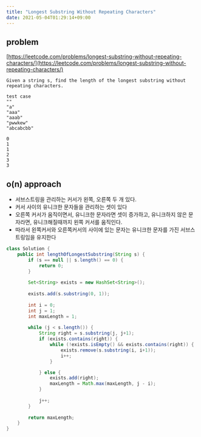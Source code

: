 ```yaml
---
title: "Longest Substring Without Repeating Characters"
date: 2021-05-04T01:29:14+09:00
---
```


## problem
[https://leetcode.com/problems/longest-substring-without-repeating-characters/](https://leetcode.com/problems/longest-substring-without-repeating-characters/)
```
Given a string s, find the length of the longest substring without repeating characters.

test case
""
"a"
"aaa"
"aaab"
"pwwkew"
"abcabcbb"

0
1
1
2
3
3
```

## o(n) approach
- 서브스트링을 관리하는 커서가 왼쪽, 오른쪽 두 개 있다.
- 커서 사이의 유니크한 문자들을 관리하는 셋이 있다
- 오른쪽 커서가 움직이면서, 유니크한 문자라면 셋이 증가하고, 유니크하지 않은 문자라면, 유니크해질때까지 왼쪽 커서를 움직인다.
- 따라서 왼쪽커서와 오른쪽커서의 사이에 있는 문자는 유니크한 문자를 가진 서브스트링임을 유지한다

```java
class Solution {
    public int lengthOfLongestSubstring(String s) {
        if (s == null || s.length() == 0) {
            return 0;
        }
        
        Set<String> exists = new HashSet<String>();
        
        exists.add(s.substring(0, 1));
        
        int i = 0;
        int j = 1;
        int maxLength = 1;
        
        while (j < s.length()) {
            String right = s.substring(j, j+1);
            if (exists.contains(right)) {
                while (!exists.isEmpty() && exists.contains(right)) {
                    exists.remove(s.substring(i, i+1));
                    i++;
                }

            } else {
                exists.add(right);
                maxLength = Math.max(maxLength, j - i);
            }
            
            j++;
        }
        
        return maxLength;
    }
}
```